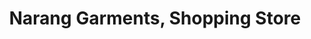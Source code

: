 ---
title: "Narang Garments, Shopping Store"
url: /meerut/narang-garments-shopping-store/
shop: supermarket
---